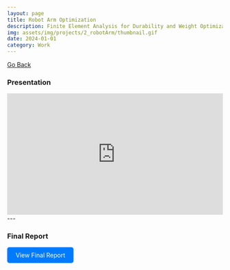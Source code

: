 ```yaml
---
layout: page
title: Robot Arm Optimization
description: Finite Element Analysis for Durability and Weight Optimization in Robot Arm Design
img: assets/img/projects/2_robotArm/thumbnail.gif
date: 2024-01-01
category: Work
---
```


[Go Back](/projects)

### Presentation

<div style="position: relative; padding-bottom: 56.25%; height: 0; overflow: hidden;">
  <iframe src="https://docs.google.com/presentation/d/e/2PACX-1vSQesidpD67GIuddVz-BdYzN3iqI0ktWszQwf0hBygyb-e8UlFjdpBPY7bVWwwJjQ/pub?start=true&loop=true&delayms=3000" frameborder="0" style="position: absolute; top: 0; left: 0; width: 100%; height: 100%;" allowfullscreen="true" mozallowfullscreen="true" webkitallowfullscreen="true"></iframe>
</div>
---

### Final Report

<a href="/assets/pdf/projects/2_robotArm/FinalReport.pdf" target="_blank" style="display: inline-block; padding: 10px 20px; background-color: #007BFF; color: white; text-decoration: none; border-radius: 5px;">View Final Report</a>
